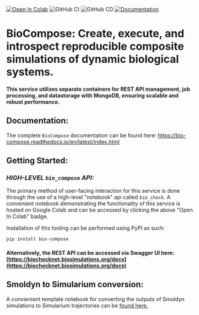 [![Open In Colab](https://colab.research.google.com/assets/colab-badge.svg)](https://colab.research.google.com/drive/1ip_gEiTvesO4tY2nFrOlZnG90z0Yq-uI#scrollTo=Fzaib0pdVccJ)
![GitHub CI](https://github.com/biosimulators/bio-compose/actions/workflows/ci.yaml/badge.svg)
![GitHub CD](https://github.com/biosimulators/bio-compose/actions/workflows/cd.yaml/badge.svg)
[![Documentation](https://readthedocs.org/projects/biocompose/badge/?version=latest)](https://biocompose.readthedocs.io/en/latest)

# **BioCompose**: Create, execute, and introspect reproducible composite simulations of dynamic biological systems.
#### __This service utilizes separate containers for REST API management, job processing, and datastorage with MongoDB, ensuring scalable and robust performance.__

## **Documentation**: 

The complete `BioCompose` documentation can be found here: https://bio-compose.readthedocs.io/en/latest/index.html

## **Getting Started**:

### _HIGH-LEVEL `bio_compose` API:_

The primary method of user-facing interaction for this service is done through the use of a high-level "notebook" api called `bio_check`. 
A convenient notebook demonstrating the functionality of this service is hosted on Google Colab and can be accessed by clicking the above "Open In Colab" badge.

Installation of this tooling can be performed using PyPI as such:

```bash
pip install bio-compose
```

#### Alternatively, **the REST API can be accessed via Swagger UI here: [https://biochecknet.biosimulations.org/docs](https://biochecknet.biosimulations.org/docs)**

## Smoldyn to Simularium conversion:

A convienient template notebook for converting the outputs of Smoldyn simulations to Simularium trajectories can be
[found here.](https://colab.research.google.com/drive/17uMMRq3L3KqRIXnezahM6TtOtJYK8Cu6#scrollTo=6n5Wf58hthFm)